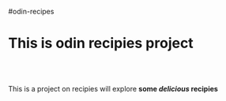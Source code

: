 #odin-recipes


<h1>This is odin recipies project</h1>
<br><br>
<p>This is a project on recipies 
will explore <strong>some <i>delicious</i> recipies</strong>
</p>